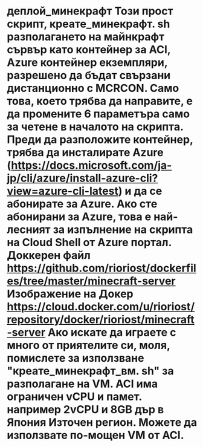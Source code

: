 # деплой_минекрафт Този прост скрипт, креате_минекрафт. sh разполагането на майнкрафт сървър като контейнер за ACI, Azure контейнер екземпляри, разрешено да бъдат свързани дистанционно с MCRCON. Само това, което трябва да направите, е да промените 6 параметъра само за четене в началото на скрипта. Преди да разположите контейнер, трябва да инсталирате Azure (https://docs.microsoft.com/ja-jp/cli/azure/install-azure-cli?view=azure-cli-latest) и да се абонирате за Azure. Ако сте абонирани за Azure, това е най-лесният за изпълнение на скрипта на Cloud Shell от Azure портал. Доккерен файл https://github.com/rioriost/dockerfiles/tree/master/minecraft-server Изображение на Докер https://cloud.docker.com/u/rioriost/repository/docker/rioriost/minecraft-server Ако искате да играете с много от приятелите си, моля, помислете за използване "креате_минекрафт_вм. sh" за разполагане на VM. ACI има ограничен vCPU и памет. например 2vCPU и 8GB дър в Япония Източен регион. Можете да използвате по-мощен VM от ACI.
